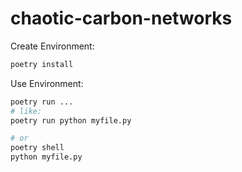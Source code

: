 # chaotic-carbon-networks

Create Environment:

```sh
poetry install
```

Use Environment:

```sh
poetry run ...
# like:
poetry run python myfile.py

# or
poetry shell
python myfile.py

```
